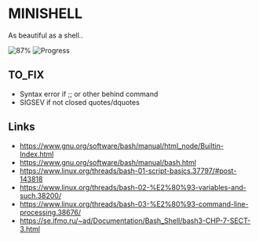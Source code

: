 # MINISHELL

As beautiful as a shell..

![87%](https://progress-bar.dev/85)
![Progress](https://progress-bar.dev/385/?title=Tester&scale=423&width=100)

## TO_FIX
- Syntax error if ;; or other behind command
- SIGSEV if not closed quotes/dquotes

## Links 

- https://www.gnu.org/software/bash/manual/html_node/Builtin-Index.html
- https://www.gnu.org/software/bash/manual/bash.html
- https://www.linux.org/threads/bash-01-script-basics.37797/#post-143818
- https://www.linux.org/threads/bash-02-%E2%80%93-variables-and-such.38200/
- https://www.linux.org/threads/bash-03-%E2%80%93-command-line-processing.38676/
- https://se.ifmo.ru/~ad/Documentation/Bash_Shell/bash3-CHP-7-SECT-3.html